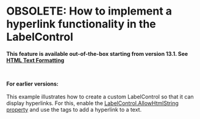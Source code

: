 # OBSOLETE: How to implement a hyperlink functionality in the LabelControl


<p><strong>This feature is available out-of-the-box starting from version 1</strong><strong>3</strong><strong>.</strong><strong>1</strong><strong>.</strong><strong> See </strong><a href="http://documentation.devexpress.com/#WindowsForms/CustomDocument4874"><strong><u>HTML Text Formatting</u></strong></a><strong> </strong></p><br />
<p><strong>For earlier versions:</strong><strong><br />
</strong><br />
This example illustrates how to create a custom LabelControl so that it can display hyperlinks. For this, enable the <a href="http://documentation.devexpress.com/#WindowsForms/DevExpressXtraEditorsLabelControl_AllowHtmlStringtopic"><u>LabelControl.AllowHtmlString property</u></a> and use the <strong><a></a></strong>  tags to add a hyperlink to a text. </p>

<br/>


